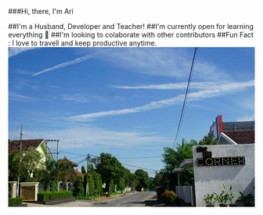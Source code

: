 ###Hi, there, I'm Ari

##I'm a Husband, Developer and Teacher!
##I'm currently open for learning everything 🤖
##I'm looking to colaborate with other contributors
##Fun Fact : I love to travell and keep productive anytime.
![GitHub Logo](/images/sky.jpg)

